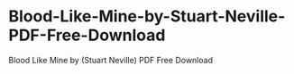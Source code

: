 # Blood-Like-Mine-by-Stuart-Neville-PDF-Free-Download
Blood Like Mine by (Stuart Neville) PDF Free Download
